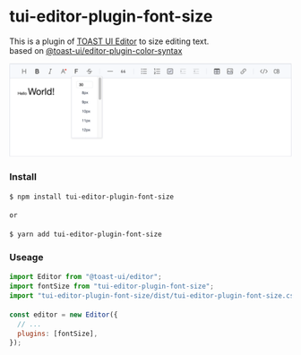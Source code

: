 # tui-editor-plugin-font-size

This is a plugin of [TOAST UI Editor](https://github.com/nhn/tui.editor/tree/master/apps/editor) to size editing text.<br>
based on [@toast-ui/editor-plugin-color-syntax](https://github.com/nhn/tui.editor/tree/master/plugins/color-syntax)

![font-size](./readme_img.png)

### Install

```sh
$ npm install tui-editor-plugin-font-size

or

$ yarn add tui-editor-plugin-font-size
```

### Useage

```js
import Editor from "@toast-ui/editor";
import fontSize from "tui-editor-plugin-font-size";
import "tui-editor-plugin-font-size/dist/tui-editor-plugin-font-size.css";

const editor = new Editor({
  // ...
  plugins: [fontSize],
});
```
